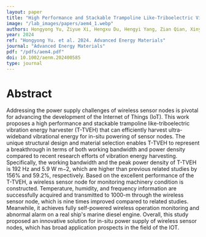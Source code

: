 ```yaml
---
layout: paper
title: "High Performance and Stackable Trampoline Like-Triboelectric Vibration Energy Harvester for In-Situ Powering Sensor Node with Data Wirelessly Transmitted Over 1000-m"
image: "/lab_images/papers/aem4_1.webp"
authors: Hongyong Yu, Ziyue Xi, Hengxu Du, Hengyi Yang, Zian Qian, Xinyang Guo, Yuanye Guo, Yue Huang, Taili Du, Minyi Xu
year: 2024
ref: "Hongyong Yu. et al. 2024. Advanced Energy Materials"
journal: "Advanced Energy Materials"
pdf: "/pdfs/aem4.pdf"
doi: 10.1002/aenm.202400585
type: journal
---
```


# Abstract

Addressing the power supply challenges of wireless sensor nodes is pivotal for advancing the development of the Internet of Things (IoT). This work proposes a high performance and stackable trampoline like-triboelectric vibration energy harvester (T-TVEH) that can efficiently harvest ultra-wideband vibrational energy for in-situ powering of sensor nodes. The unique structural design and material selection enables T-TVEH to represent a breakthrough in terms of both working bandwidth and power density compared to recent research efforts of vibration energy harvesting. Specifically, the working bandwidth and the peak power density of T-TVEH is 192 Hz and 5.9 W m−2, which are higher than previous related studies by 156% and 59.2%, respectively. Based on the excellent performance of the T-TVEH, a wireless sensor node for monitoring machinery condition is constructed. Temperature, humidity, and frequency information are successfully acquired and transmitted to 1000-m through the wireless sensor node, which is nine times improved compared to related studies. Meanwhile, it achieves fully self-powered wireless operation monitoring and abnormal alarm on a real ship's marine diesel engine. Overall, this study proposed an innovative solution for in-situ power supply of wireless sensor nodes, which has broad application prospects in the field of the IOT.








